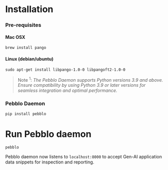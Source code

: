 # Installation

### Pre-requisites

#### Mac OSX

```
brew install pango
```

#### Linux (debian/ubuntu)

```
sudo apt-get install libpango-1.0-0 libpangoft2-1.0-0
```


> Note <sup>1</sup>: _The Pebblo Daemon supports Python versions 3.9 and above. 
Ensure compatibility by using Python 3.9 or later versions for seamless integration and optimal performance._

### Pebblo Daemon

```
pip install pebblo
```

# Run Pebblo daemon

```
pebblo
```

Pebblo daemon now listens to `localhost:8000` to accept Gen-AI application data snippets for inspection and reporting.